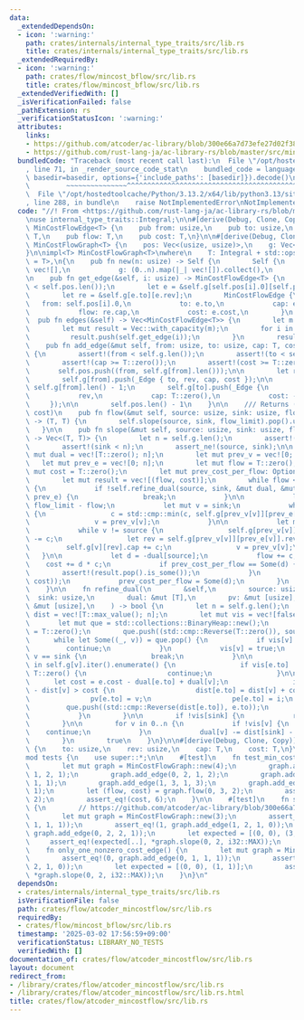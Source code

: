 ```yaml
---
data:
  _extendedDependsOn:
  - icon: ':warning:'
    path: crates/internals/internal_type_traits/src/lib.rs
    title: crates/internals/internal_type_traits/src/lib.rs
  _extendedRequiredBy:
  - icon: ':warning:'
    path: crates/flow/mincost_bflow/src/lib.rs
    title: crates/flow/mincost_bflow/src/lib.rs
  _extendedVerifiedWith: []
  _isVerificationFailed: false
  _pathExtension: rs
  _verificationStatusIcon: ':warning:'
  attributes:
    links:
    - https://github.com/atcoder/ac-library/blob/300e66a7d73efe27d02f38133239711148092030/test/unittest/mincostflow_test.cpp#L83-L90
    - https://github.com/rust-lang-ja/ac-library-rs/blob/master/src/mincostflow.rs>
  bundledCode: "Traceback (most recent call last):\n  File \"/opt/hostedtoolcache/Python/3.13.2/x64/lib/python3.13/site-packages/onlinejudge_verify/documentation/build.py\"\
    , line 71, in _render_source_code_stat\n    bundled_code = language.bundle(stat.path,\
    \ basedir=basedir, options={'include_paths': [basedir]}).decode()\n          \
    \         ~~~~~~~~~~~~~~~^^^^^^^^^^^^^^^^^^^^^^^^^^^^^^^^^^^^^^^^^^^^^^^^^^^^^^^^^^^^^^^^^^\n\
    \  File \"/opt/hostedtoolcache/Python/3.13.2/x64/lib/python3.13/site-packages/onlinejudge_verify/languages/rust.py\"\
    , line 288, in bundle\n    raise NotImplementedError\nNotImplementedError\n"
  code: "//! From <https://github.com/rust-lang-ja/ac-library-rs/blob/master/src/mincostflow.rs>\n\
    \nuse internal_type_traits::Integral;\n\n#[derive(Debug, Clone, Copy)]\npub struct\
    \ MinCostFlowEdge<T> {\n    pub from: usize,\n    pub to: usize,\n    pub cap:\
    \ T,\n    pub flow: T,\n    pub cost: T,\n}\n\n#[derive(Debug, Clone)]\npub struct\
    \ MinCostFlowGraph<T> {\n    pos: Vec<(usize, usize)>,\n    g: Vec<Vec<_Edge<T>>>,\n\
    }\n\nimpl<T> MinCostFlowGraph<T>\nwhere\n    T: Integral + std::ops::Neg<Output\
    \ = T>,\n{\n    pub fn new(n: usize) -> Self {\n        Self {\n            pos:\
    \ vec![],\n            g: (0..n).map(|_| vec![]).collect(),\n        }\n    }\n\
    \n    pub fn get_edge(&self, i: usize) -> MinCostFlowEdge<T> {\n        assert!(i\
    \ < self.pos.len());\n        let e = &self.g[self.pos[i].0][self.pos[i].1];\n\
    \        let re = &self.g[e.to][e.rev];\n        MinCostFlowEdge {\n         \
    \   from: self.pos[i].0,\n            to: e.to,\n            cap: e.cap + re.cap,\n\
    \            flow: re.cap,\n            cost: e.cost,\n        }\n    }\n\n  \
    \  pub fn edges(&self) -> Vec<MinCostFlowEdge<T>> {\n        let m = self.pos.len();\n\
    \        let mut result = Vec::with_capacity(m);\n        for i in 0..m {\n  \
    \          result.push(self.get_edge(i));\n        }\n        result\n    }\n\n\
    \    pub fn add_edge(&mut self, from: usize, to: usize, cap: T, cost: T) -> usize\
    \ {\n        assert!(from < self.g.len());\n        assert!(to < self.g.len());\n\
    \        assert!(cap >= T::zero());\n        assert!(cost >= T::zero());\n\n \
    \       self.pos.push((from, self.g[from].len()));\n\n        let rev = self.g[to].len();\n\
    \        self.g[from].push(_Edge { to, rev, cap, cost });\n\n        let rev =\
    \ self.g[from].len() - 1;\n        self.g[to].push(_Edge {\n            to: from,\n\
    \            rev,\n            cap: T::zero(),\n            cost: -cost,\n   \
    \     });\n\n        self.pos.len() - 1\n    }\n\n    /// Returns (maximum flow,\
    \ cost)\n    pub fn flow(&mut self, source: usize, sink: usize, flow_limit: T)\
    \ -> (T, T) {\n        self.slope(source, sink, flow_limit).pop().unwrap()\n \
    \   }\n\n    pub fn slope(&mut self, source: usize, sink: usize, flow_limit: T)\
    \ -> Vec<(T, T)> {\n        let n = self.g.len();\n        assert!(source < n);\n\
    \        assert!(sink < n);\n        assert_ne!(source, sink);\n\n        let\
    \ mut dual = vec![T::zero(); n];\n        let mut prev_v = vec![0; n];\n     \
    \   let mut prev_e = vec![0; n];\n        let mut flow = T::zero();\n        let\
    \ mut cost = T::zero();\n        let mut prev_cost_per_flow: Option<T> = None;\n\
    \        let mut result = vec![(flow, cost)];\n        while flow < flow_limit\
    \ {\n            if !self.refine_dual(source, sink, &mut dual, &mut prev_v, &mut\
    \ prev_e) {\n                break;\n            }\n\n            let mut c =\
    \ flow_limit - flow;\n            let mut v = sink;\n            while v != source\
    \ {\n                c = std::cmp::min(c, self.g[prev_v[v]][prev_e[v]].cap);\n\
    \                v = prev_v[v];\n            }\n\n            let mut v = sink;\n\
    \            while v != source {\n                self.g[prev_v[v]][prev_e[v]].cap\
    \ -= c;\n                let rev = self.g[prev_v[v]][prev_e[v]].rev;\n       \
    \         self.g[v][rev].cap += c;\n                v = prev_v[v];\n         \
    \   }\n\n            let d = -dual[source];\n            flow += c;\n        \
    \    cost += d * c;\n            if prev_cost_per_flow == Some(d) {\n        \
    \        assert!(result.pop().is_some());\n            }\n            result.push((flow,\
    \ cost));\n            prev_cost_per_flow = Some(d);\n        }\n        result\n\
    \    }\n\n    fn refine_dual(\n        &self,\n        source: usize,\n      \
    \  sink: usize,\n        dual: &mut [T],\n        pv: &mut [usize],\n        pe:\
    \ &mut [usize],\n    ) -> bool {\n        let n = self.g.len();\n        let mut\
    \ dist = vec![T::max_value(); n];\n        let mut vis = vec![false; n];\n\n \
    \       let mut que = std::collections::BinaryHeap::new();\n        dist[source]\
    \ = T::zero();\n        que.push((std::cmp::Reverse(T::zero()), source));\n  \
    \      while let Some((_, v)) = que.pop() {\n            if vis[v] {\n       \
    \         continue;\n            }\n            vis[v] = true;\n            if\
    \ v == sink {\n                break;\n            }\n\n            for (i, e)\
    \ in self.g[v].iter().enumerate() {\n                if vis[e.to] || e.cap ==\
    \ T::zero() {\n                    continue;\n                }\n\n          \
    \      let cost = e.cost - dual[e.to] + dual[v];\n                if dist[e.to]\
    \ - dist[v] > cost {\n                    dist[e.to] = dist[v] + cost;\n     \
    \               pv[e.to] = v;\n                    pe[e.to] = i;\n           \
    \         que.push((std::cmp::Reverse(dist[e.to]), e.to));\n                }\n\
    \            }\n        }\n\n        if !vis[sink] {\n            return false;\n\
    \        }\n\n        for v in 0..n {\n            if !vis[v] {\n            \
    \    continue;\n            }\n            dual[v] -= dist[sink] - dist[v];\n\
    \        }\n        true\n    }\n}\n\n#[derive(Debug, Clone, Copy)]\nstruct _Edge<T>\
    \ {\n    to: usize,\n    rev: usize,\n    cap: T,\n    cost: T,\n}\n\n#[cfg(test)]\n\
    mod tests {\n    use super::*;\n\n    #[test]\n    fn test_min_cost_flow() {\n\
    \        let mut graph = MinCostFlowGraph::new(4);\n        graph.add_edge(0,\
    \ 1, 2, 1);\n        graph.add_edge(0, 2, 1, 2);\n        graph.add_edge(1, 2,\
    \ 1, 1);\n        graph.add_edge(1, 3, 1, 3);\n        graph.add_edge(2, 3, 2,\
    \ 1);\n        let (flow, cost) = graph.flow(0, 3, 2);\n        assert_eq!(flow,\
    \ 2);\n        assert_eq!(cost, 6);\n    }\n\n    #[test]\n    fn same_cost_paths()\
    \ {\n        // https://github.com/atcoder/ac-library/blob/300e66a7d73efe27d02f38133239711148092030/test/unittest/mincostflow_test.cpp#L83-L90\n\
    \        let mut graph = MinCostFlowGraph::new(3);\n        assert_eq!(0, graph.add_edge(0,\
    \ 1, 1, 1));\n        assert_eq!(1, graph.add_edge(1, 2, 1, 0));\n        assert_eq!(2,\
    \ graph.add_edge(0, 2, 2, 1));\n        let expected = [(0, 0), (3, 3)];\n   \
    \     assert_eq!(expected[..], *graph.slope(0, 2, i32::MAX));\n    }\n\n    #[test]\n\
    \    fn only_one_nonzero_cost_edge() {\n        let mut graph = MinCostFlowGraph::new(3);\n\
    \        assert_eq!(0, graph.add_edge(0, 1, 1, 1));\n        assert_eq!(1, graph.add_edge(1,\
    \ 2, 1, 0));\n        let expected = [(0, 0), (1, 1)];\n        assert_eq!(expected[..],\
    \ *graph.slope(0, 2, i32::MAX));\n    }\n}\n"
  dependsOn:
  - crates/internals/internal_type_traits/src/lib.rs
  isVerificationFile: false
  path: crates/flow/atcoder_mincostflow/src/lib.rs
  requiredBy:
  - crates/flow/mincost_bflow/src/lib.rs
  timestamp: '2025-03-02 17:56:59+09:00'
  verificationStatus: LIBRARY_NO_TESTS
  verifiedWith: []
documentation_of: crates/flow/atcoder_mincostflow/src/lib.rs
layout: document
redirect_from:
- /library/crates/flow/atcoder_mincostflow/src/lib.rs
- /library/crates/flow/atcoder_mincostflow/src/lib.rs.html
title: crates/flow/atcoder_mincostflow/src/lib.rs
---
```

